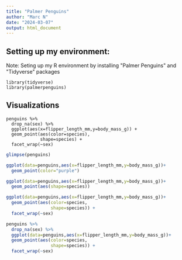```yaml
---
title: "Palmer Penguins"
author: "Marc N"
date: "2024-03-07"
output: html_document
---
```

## Setting up my environment:
 Note: Seting up my R environment by installing "Palmer Penguins" and "Tidyverse" packages

```{r loading packages}
library(tidyverse)
library(palmerpenguins)
```

## Visualizations

```{r}
penguins %>%
  drop_na(sex) %>%
  ggplot(aes(x=flipper_length_mm,y=body_mass_g)) +
  geom_point(aes(color=species),
             shape=species) +
  facet_wrap(~sex)
  ```
```r
glimpse(penguins)
```
```r
ggplot(data=penguins,aes(x=flipper_length_mm,y=body_mass_g))+
  geom_point(color="purple")

ggplot(data=penguins,aes(x=flipper_length_mm,y=body_mass_g))+
  geom_point(aes(shape=species))

ggplot(data=penguins,aes(x=flipper_length_mm,y=body_mass_g))+
  geom_point(aes(color=species,
                 shape=species)) +
  facet_wrap(~sex)
```
```r
penguins %>%
  drop_na(sex) %>%
  ggplot(data=penguins,aes(x=flipper_length_mm,y=body_mass_g))+
  geom_point(aes(color=species,
                 shape=species)) +
  facet_wrap(~sex)
```
